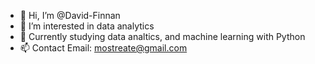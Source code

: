 - 👋 Hi, I’m @David-Finnan
- 👀 I’m interested in data analytics
- 🌱 Currently studying data analtics, and machine learning with Python
- 📫 Contact Email: mostreate@gmail.com

<!---
Daveymavey/Daveymavey is a ✨ special ✨ repository because its `README.md` (this file) appears on your GitHub profile.
You can click the Preview link to take a look at your changes.
--->
